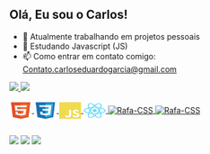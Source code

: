 ## Olá, Eu sou o Carlos!

- 🔭 Atualmente trabalhando em projetos pessoais
- 🌱 Estudando Javascript (JS)
- 📫 Como entrar em contato comigo: Contato.carloseduardogarcia@gmail.com

 <div>
  <a href="https://github.com/carlosgarciasouza">
  <img height="180em" src="https://github-readme-stats.vercel.app/api?username=carlosgarciasouza&show_icons=true&theme=dracula&include_all_commits=true&count_private=true"/>
   <img height="160em"  src="https://github-readme-stats.vercel.app/api/top-langs/?username=carlosgarciasouza&layout=compact&langs_count=7&theme=dracula"/>
</div>
  
  <div style="display: inline_block"><br>
      <img align="center" alt="Rafa-HTML" height="30" width="40" src="https://raw.githubusercontent.com/devicons/devicon/master/icons/html5/html5-original.svg">
  <img align="center" alt="Rafa-CSS" height="30" width="40" src="https://raw.githubusercontent.com/devicons/devicon/master/icons/css3/css3-original.svg">
  <img align="center" alt="Rafa-Js" height="30" width="40" src="https://raw.githubusercontent.com/devicons/devicon/master/icons/javascript/javascript-plain.svg">
  <img align="center" alt="Rafa-React" height="30" width="40" src="https://raw.githubusercontent.com/devicons/devicon/master/icons/react/react-original.svg">
  <img align="center" alt="Rafa-CSS" height="30" width="40" src="https://cdn.jsdelivr.net/gh/devicons/devicon/icons/bootstrap/bootstrap-plain.svg">
    <img align="center" alt="Rafa-CSS" height="30" width="40" src="https://cdn.jsdelivr.net/gh/devicons/devicon/icons/mysql/mysql-original-wordmark.svg">
  </div>
 
  
  ##

  <div>
    <div> 
  <a href="https://instagram.com/carloss.garcia_" target="_blank"><img src="https://img.shields.io/badge/-Instagram-%23E4405F?style=for-the-badge&logo=instagram&logoColor=white" target="_blank"></a>
  <a href = "mailto:carlosedugarcia2805@gmail.com"><img src="https://img.shields.io/badge/-Gmail-%23333?style=for-the-badge&logo=gmail&logoColor=white" target="_blank"></a>
  <a href="https://www.linkedin.com/in/carlos-eduardo-garcia-a086111b7/" target="_blank"><img src="https://img.shields.io/badge/-LinkedIn-%230077B5?style=for-the-badge&logo=linkedin&logoColor=white" target="_blank"></a> 
 
</div>
  </div>
